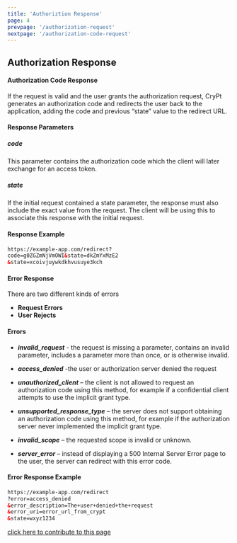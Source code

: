 ```yaml
---
title: 'Authoriztion Response'
page: 4
prevpage: '/authorization-request'
nextpage: '/authorization-code-request'
---
```


## Authorization Response

#### Authorization Code Response

If the request is valid and the user grants the authorization request, CryPt generates an authorization code and redirects the user back to the application, adding the code and previous “state” value to the redirect URL.

#### Response Parameters

##### code

This parameter contains the authorization code which the client will later exchange for an access token.

##### state

If the initial request contained a state parameter, the response must also include the exact value from the request. The client will be using this to associate this response with the initial request.

#### Response Example

```html
https://example-app.com/redirect?
code=g0ZGZmNjVmOWI&state=dkZmYxMzE2
&state=xcoivjuywkdkhvusuye3kch
```

#### Error Response

There are two different kinds of errors
- **Request Errors**
- **User Rejects**

#### Errors

- ***invalid_request*** - the request is missing a parameter, contains an invalid parameter, includes a parameter more than once, or is otherwise invalid.

- ***access_denied*** -the user or authorization server denied the request

- ***unauthorized_client*** – the client is not allowed to request an authorization code using this method, for example if a confidential client attempts to use the implicit grant type.

- ***unsupported_response_type*** – the server does not support obtaining an authorization code using this method, for example if the authorization server never implemented the implicit grant type.

- ***invalid_scope*** – the requested scope is invalid or unknown.

- ***server_error*** – instead of displaying a 500 Internal Server Error page to the user, the server can redirect with this error code.

#### Error Response Example

```html
https://example-app.com/redirect
?error=access_denied
&error_description=The+user+denied+the+request
&error_uri=error_url_from_crypt
&state=wxyz1234
```

[click here to contribute to this page](https://github.com/sharvan-sharma/CryPt-docs/tree/master/src/markdown-pages/authorization-response.md)
